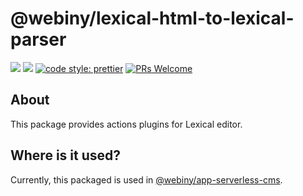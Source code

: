 # @webiny/lexical-html-to-lexical-parser

[![](https://img.shields.io/npm/dw/@webiny/lexical-html-to-lexical-parser.svg)](https://www.npmjs.com/package/@webiny/llexical-html-to-lexical-parser)
[![](https://img.shields.io/npm/v/@webiny/lexical-html-to-lexical-parser.svg)](https://www.npmjs.com/package/@webiny/lexical-html-to-lexical-parser)
[![code style: prettier](https://img.shields.io/badge/code_style-prettier-ff69b4.svg?style=flat-square)](https://github.com/prettier/prettier)
[![PRs Welcome](https://img.shields.io/badge/PRs-welcome-brightgreen.svg?style=flat-square)](http://makeapullrequest.com)

## About

This package provides actions plugins for Lexical editor.

## Where is it used?

Currently, this packaged is used in [@webiny/app-serverless-cms](../app-serverless-cms).
